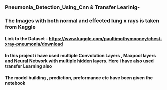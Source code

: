 ### Pneumonia_Detection_Using_Cnn & Transfer Learinig-
### The Images with both normal and effected lung x rays is taken from Kaggle
#### Link to the Dataset - https://www.kaggle.com/paultimothymooney/chest-xray-pneumonia/download
#### In this project i have used multiple Convolution Layers , Maxpool layers and Neural Network with multiple hidden layers. Here i have also used transfer Learning also

#### The model building , prediction, preformance etc have been given the notebook